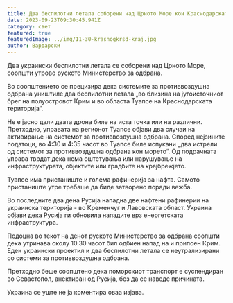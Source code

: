 ```yaml
---
title: Два беспилотни летала соборени над Црното Море кон Краснодарската област
date: 2023-09-23T09:30:45.941Z
category: свет
featured: true
featuredImage: ../img/11-30-krasnogkrsd-kraj.jpg
author: Вардарски
---
```

Два украински беспилотни летала се соборени над Црното Море, соопшти утрово руското Министерство за одбрана.

Во соопштението се прецизира дека системите за противвоздушна одбрана уништиле два беспилотни летала „во близина на југоисточниот брег на полуостровот Крим и во областа Туапсе на Краснодарската територија“.

Не е јасно дали двата дрона биле на иста точка или на различни. Претходно, управата на регионот Туапсе објави два случаи на активирање на системот за противвоздушна одбрана. Според нејзините податоци, во 4:30 и 4:35 часот во Туапсе биле испукани „два истрели од системот за противвоздушна одбрана кон морето“. Од подрачната управа тврдат дека нема оштетувања или нарушување на инфраструктурата, објектите или градбите на крајбрежјето.

Туапсе има пристаниште и голема рафинерија за нафта. Самото пристаниште утре требаше да биде затворено поради вежба.

Во последните два дена Русија нападна две нафтени рафинерии на украинска територија - во Кременчуг и Лавовската област. Украина објави дека Русија ги обновила нападите врз енергетската инфраструктура.

Подоцна во текот на денот руското Министерство за одбрана соопшти дека утринава околу 10.30 часот бил одбиен напад на и припоен Крим. Еден украински проектил и два беспилотни летала се неутрализирани со системи за противвоздушна одбрана.

Претходно беше соопштено дека поморскиот транспорт е суспендиран во Севастопол, анектиран од Русија, без да се наведе причината.

Украина се уште не ја коментира оваа изјава.